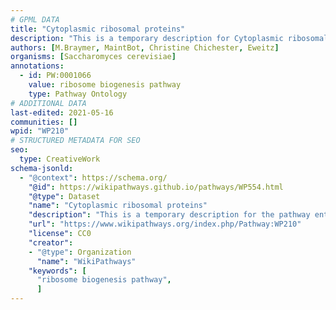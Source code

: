 ```yaml
---
# GPML DATA
title: "Cytoplasmic ribosomal proteins"
description: "This is a temporary description for Cytoplasmic ribosomal proteins"
authors: [M.Braymer, MaintBot, Christine Chichester, Eweitz]
organisms: [Saccharomyces cerevisiae]
annotations:
  - id: PW:0001066
    value: ribosome biogenesis pathway
    type: Pathway Ontology
# ADDITIONAL DATA
last-edited: 2021-05-16
communities: []
wpid: "WP210"
# STRUCTURED METADATA FOR SEO
seo:
  type: CreativeWork
schema-jsonld:
  - "@context": https://schema.org/
    "@id": https://wikipathways.github.io/pathways/WP554.html
    "@type": Dataset
    "name": "Cytoplasmic ribosomal proteins"
    "description": "This is a temporary description for the pathway entitled: Cytoplasmic ribosomal proteins"
    "url": "https://www.wikipathways.org/index.php/Pathway:WP210"
    "license": CC0
    "creator":
    - "@type": Organization
      "name": "WikiPathways"
    "keywords": [
      "ribosome biogenesis pathway",
      ]
---
```

